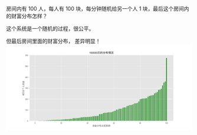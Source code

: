 房间内有 100 人，每人有 100 块，每分钟随机给另一个人 1 块，最后这个房间内的财富分布怎样？

这个系统是一个随机的过程，很公平。

但最后房间里面的财富分布， 差异明显！
![image](https://github.com/Lovephysics/little-tricks/blob/master/fair_to_unfair/unfair2.png)
